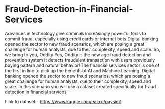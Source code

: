 # Fraud-Detection-in-Financial-Services
Advances in technology give criminals increasingly powerful tools to commit fraud, especially using credit cards or internet bots Digital banking opened the sector to new fraud scenarios, which are posing a great challenge for human analysts, due to their complexity, speed and scale. So, we bring to you, Oddity Yes, Oddity is the new age fraud detection and prevention system It detects fraudulent transaction with users previously buying pattern and natural behavior! 
The financial services sector is one of the first in line to pick up the benefits of AI and Machine Learning. Digital banking opened the sector to new fraud scenarios, which are posing a great challenge for human analysts, due to their complexity, speed and scale. In this scenario you will use a dataset created specifically for fraud detection in financial services. 

Link to dataset - https://www.kaggle.com/ealaxi/paysim1

